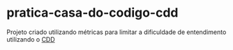 # pratica-casa-do-codigo-cdd
Projeto criado utilizando métricas para limitar a dificuldade de entendimento utilizando o [CDD](https://github.com/asouza/pilares-design-codigo/blob/master/ICSME-2020-cognitive-driven-development.pdf)
